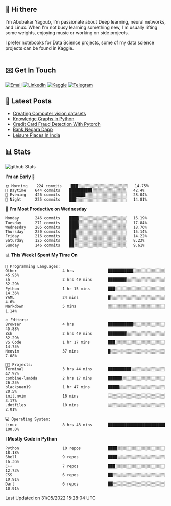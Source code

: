 ## 👋 Hi there

I'm Abubakar Yagoub, I'm passionate about Deep learning, neural networks, and
Linux. When I'm not busy learning something new, I'm usually lifting some
weights, enjoying music or working on side projects.

I prefer notebooks for Data Science projects, some of my data science projects
can be found in Kaggle. <br> <br>

## ✉️ Get In Touch

[![Email](https://img.shields.io/badge/Email-f1f1f1?style=for-the-badge&logo=gmail&logoColor=0f111a)](mailto:hi@blacksuan19.dev)
[![LinkedIn](https://img.shields.io/badge/LinkedIn-0077B5?style=for-the-badge&logo=linkedin&logoColor=white)](https://www.linkedin.com/in/blacksuan19/)
[![Kaggle](https://img.shields.io/badge/Kaggle-5acfff?style=for-the-badge&logo=kaggle&logoColor=white)](http://kaggle.com/abubakaryagob/)
[![Telegram](https://img.shields.io/badge/Telegram-2CA5E0?style=for-the-badge&logo=telegram&logoColor=white)](https://t.me/blacksuan19)

## 📩 Latest Posts

<!-- BLOG-POST-LIST:START -->
- [Creating Computer vision datasets](http://blacksuan19.dev/blog/creating-datasets/)
- [Knowledge Graphs in Python](http://blacksuan19.dev/projects/Knowledge_Graphs/)
- [Credit Card Fraud Detection With Pytorch](http://blacksuan19.dev/projects/credit-card-fraud-detection-with-pytorch/)
- [Bank Negara Dapp](http://blacksuan19.dev/projects/bank-negara/)
- [Leisure Places In India](http://blacksuan19.dev/projects/leisure-places-in-india/)
<!-- BLOG-POST-LIST:END -->

## 📊 Stats

![github Stats](https://github-readme-stats.vercel.app/api?username=blacksuan19&theme=github_dark&show_icons=true&count_private=true&custom_title=Github%20Stats&hide_border=true)

<!--START_SECTION:waka-->
**I'm an Early 🐤** 

```text
🌞 Morning    224 commits    ███░░░░░░░░░░░░░░░░░░░░░░   14.75% 
🌆 Daytime    644 commits    ██████████░░░░░░░░░░░░░░░   42.4% 
🌃 Evening    426 commits    ███████░░░░░░░░░░░░░░░░░░   28.04% 
🌙 Night      225 commits    ███░░░░░░░░░░░░░░░░░░░░░░   14.81%

```
📅 **I'm Most Productive on Wednesday** 

```text
Monday       246 commits    ████░░░░░░░░░░░░░░░░░░░░░   16.19% 
Tuesday      271 commits    ████░░░░░░░░░░░░░░░░░░░░░   17.84% 
Wednesday    285 commits    ████░░░░░░░░░░░░░░░░░░░░░   18.76% 
Thursday     230 commits    ███░░░░░░░░░░░░░░░░░░░░░░   15.14% 
Friday       216 commits    ███░░░░░░░░░░░░░░░░░░░░░░   14.22% 
Saturday     125 commits    ██░░░░░░░░░░░░░░░░░░░░░░░   8.23% 
Sunday       146 commits    ██░░░░░░░░░░░░░░░░░░░░░░░   9.61%

```


📊 **This Week I Spent My Time On** 

```text
💬 Programming Languages: 
Other                    4 hrs               ███████████░░░░░░░░░░░░░░   45.95% 
sh                       2 hrs 49 mins       ████████░░░░░░░░░░░░░░░░░   32.29% 
Python                   1 hr 15 mins        ███░░░░░░░░░░░░░░░░░░░░░░   14.36% 
YAML                     24 mins             █░░░░░░░░░░░░░░░░░░░░░░░░   4.6% 
Markdown                 5 mins              ░░░░░░░░░░░░░░░░░░░░░░░░░   1.14%

🔥 Editors: 
Browser                  4 hrs               ███████████░░░░░░░░░░░░░░   45.88% 
Zsh                      2 hrs 49 mins       ████████░░░░░░░░░░░░░░░░░   32.29% 
VS Code                  1 hr 17 mins        ███░░░░░░░░░░░░░░░░░░░░░░   14.75% 
Neovim                   37 mins             █░░░░░░░░░░░░░░░░░░░░░░░░   7.08%

🐱‍💻 Projects: 
Terminal                 3 hrs 44 mins       ██████████░░░░░░░░░░░░░░░   42.92% 
combine-lambda           2 hrs 17 mins       ██████░░░░░░░░░░░░░░░░░░░   26.25% 
blacksuan19              1 hr 47 mins        █████░░░░░░░░░░░░░░░░░░░░   20.5% 
init.nvim                16 mins             ░░░░░░░░░░░░░░░░░░░░░░░░░   3.17% 
.dotfiles                10 mins             ░░░░░░░░░░░░░░░░░░░░░░░░░   2.01%

💻 Operating System: 
Linux                    8 hrs 43 mins       █████████████████████████   100.0%

```

**I Mostly Code in Python** 

```text
Python                   10 repos            ████░░░░░░░░░░░░░░░░░░░░░   18.18% 
Shell                    9 repos             ████░░░░░░░░░░░░░░░░░░░░░   16.36% 
C++                      7 repos             ███░░░░░░░░░░░░░░░░░░░░░░   12.73% 
CSS                      6 repos             ██░░░░░░░░░░░░░░░░░░░░░░░   10.91% 
Dart                     6 repos             ██░░░░░░░░░░░░░░░░░░░░░░░   10.91%

```



 Last Updated on 31/05/2022 15:28:04 UTC
<!--END_SECTION:waka-->
